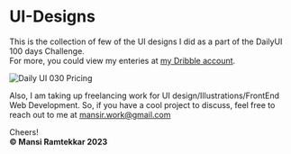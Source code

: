 # UI-Designs
This is the collection of few of the UI designs I did as a part of the DailyUI 100 days Challenge.<br />
For more, you could view my enteries at <a href="https://dribbble.com/mansi_ramtekkar">my Dribble account</a>.<br />

<img src="https://cdn.dribbble.com/users/13025437/screenshots/20376858/media/2d3c16e042c3a47ea3ecb93ea877148f.jpg?compress=1&resize=1600x1200&vertical=top" alt="Daily UI 030 Pricing"/>

Also, I am taking up freelancing work for UI design/Illustrations/FrontEnd Web Development. So, if you have a cool project to discuss, feel free to reach out to me at <a href="mailto:mansir.work@gmail.com">mansir.work@gmail.com</a> <br />

Cheers!
<br />
<b>&copy; Mansi Ramtekkar 2023</b>
